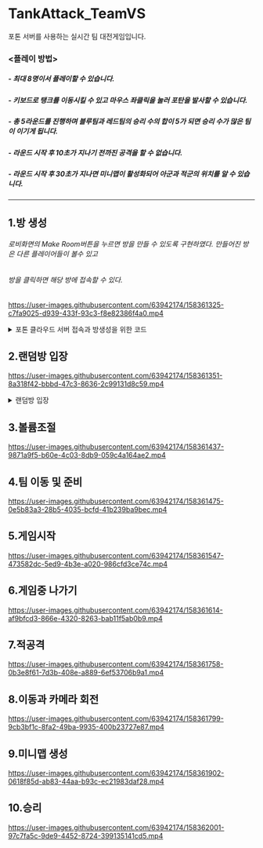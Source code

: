# TankAttack_TeamVS  
포톤 서버를 사용하는 실시간 팀 대전게임입니다.

### <플레이 방법>
##### - 최대 8명이서 플레이할 수 있습니다.  
##### - 키보드로 탱크를 이동시킬 수 있고 마우스 좌클릭을 눌러 포탄을 발사할 수 있습니다.  
##### - 총 5라운드를 진행하며 블루팀과 레드팀의 승리 수의 합이 5가 되면 승리 수가 많은 팀이 이기게 됩니다.  
##### - 라운드 시작 후 10초가 지나기 전까진 공격을 할 수 없습니다.  
##### - 라운드 시작 후 30초가 지나면 미니맵이 활성화되어 아군과 적군의 위치를 알 수 있습니다.  

--------------------------

## 1.방 생성  
###### 로비화면의 Make Room버튼을 누르면 방을 만들 수 있도록 구현하였다. 만들어진 방은 다른 플레이어들이 볼수 있고  
###### 방을 클릭하면 해당 방에 접속할 수 있다.

https://user-images.githubusercontent.com/63942174/158361325-c7fa9025-d939-433f-93c3-f8e82386f4a0.mp4

<details>
    <summary>포톤 클라우드 서버 접속과 방생성을 위한 코드</summary>


``` C#
void Awake()
    {
        //포톤 클라우드 서버 접속 여부 확인
        if (!PhotonNetwork.IsConnected)
            PhotonNetwork.ConnectUsingSettings();  //포톤 클라우드에 접속
        
        userId.text = GetUserId();  //사용자 이름 설정

        //룸 이름을 무작위로 설정
        roomName.text = "Room_" + Random.Range(0, 999).ToString("000");
    }
    
    // 방만들기 버튼 클릭 시 호출될 함수
 public void ClickCreateRoom()
    {
        string _roomName = roomName.text;
        
        if (string.IsNullOrEmpty(roomName.text))  //룸 이름이 없거나 Null일 경우 룸 이름 지정
            _roomName = "ROOM_" + Random.Range(0, 999).ToString("000");

        PhotonNetwork.LocalPlayer.NickName = userId.text;  //로컬 플레이어의 이름을 설정
        
        PlayerPrefs.SetString("USER_ID", userId.text);  //플레이어 이름을 저장

        //생성할 룸의 조건 설정
        RoomOptions roomOptions = new RoomOptions();  //using Photon.Realtime;
        roomOptions.IsOpen = true;     //입장 가능 여부
        roomOptions.IsVisible = true;  //로비에서 룸의 노출 여부
        roomOptions.MaxPlayers = 8;    //룸에 입장할 수 있는 최대 접속자 수

        //지정한 조건에 맞는 룸 생성 함수
        PhotonNetwork.CreateRoom(_roomName, roomOptions, TypedLobby.Default);  //TypedLobby.Default 어느 로비에 방을 만들껀지? 
    }
    
     //PhotonNetwork.CreateRoom() 이 함수가 실패 하면 호출되는 함수(같은 이름의 방이 있을 때 실패함)
    public override void OnCreateRoomFailed(short returnCode, string message)
    {
        Debug.Log("방 만들기 실패"); //주로 같은 이름의 방이 존재할 때 룸생성 에러가 발생된다.
        Debug.Log(returnCode.ToString()); //오류 코드(ErrorCode 클래스)
        Debug.Log(message); //오류 메시지
    }
    
    //생성된 룸 목록이 변경됐을 때 호출되는 콜백 함수(방 리스트 갱신은 로비에서만 가능하다.)
    public override void OnRoomListUpdate(List<RoomInfo> roomList)
    {
        int roomCount = roomList.Count;
        for (int i = 0; i < roomCount; i++)
        {
            if (!roomList[i].RemovedFromList)
            {
                if (!myList.Contains(roomList[i])) myList.Add(roomList[i]);
                else myList[myList.IndexOf(roomList[i])] = roomList[i];
            }
            else if (myList.IndexOf(roomList[i]) != -1) 
                myList.RemoveAt(myList.IndexOf(roomList[i]));
        }

        //룸 목록을 다시 받았을 때 갱신하기 위해 기존에 생성된 RoomItem을 삭제
        foreach (GameObject obj in GameObject.FindGameObjectsWithTag("ROOM_ITEM"))
            Destroy(obj);
            
        //스크롤 영역 초기화
        scrollContents.GetComponent<RectTransform>().sizeDelta = Vector2.zero;

        for (int i = 0; i < myList.Count; i++)
        {
            GameObject room = (GameObject)Instantiate(roomItem);
            
            room.transform.SetParent(scrollContents.transform, false);//생성한 RoomItem 프리팹의 Parent를 지정

            //생성한 RoomItem에 표시하기 위한 텍스트 정보 전달
            RoomData roomData = room.GetComponent<RoomData>();
            roomData.roomName = myList[i].Name;
            roomData.connectPlayer = myList[i].PlayerCount;
            roomData.maxPlayer = myList[i].MaxPlayers;

            //텍스트 정보를 표시
            roomData.DispRoomData(myList[i].IsOpen);
        }//for (int i = 0; i < roomCount; i++)
    }// public override void OnRoomListUpdate(List<RoomInfo> roomList)

//RoomItem이 클릭되면 호출될 이벤트 연결 함수
    public void OnClickRoomItem(string roomName)
    {
        //로컬 플레이어의 이름을 설정
        PhotonNetwork.LocalPlayer.NickName = userId.text;
        //플레이어 이름을 저장
        PlayerPrefs.SetString("USER_ID", userId.text);

        //인자로 전달된 이름에 해당하는 룸으로 입장
        PhotonNetwork.JoinRoom(roomName);
    }
```
 </details>

## 2.랜덤방 입장  

https://user-images.githubusercontent.com/63942174/158361351-8a318f42-bbbd-47c3-8636-2c99131d8c59.mp4

  
<details>  
    <summary>랜덤방 입장</summary>

    ```C#
    
    
    ```
    
 </details>  
    
    
## 3.볼륨조절  

https://user-images.githubusercontent.com/63942174/158361437-9871a9f5-b60e-4c03-8db9-059c4a164ae2.mp4


## 4.팀 이동 및 준비  

https://user-images.githubusercontent.com/63942174/158361475-0e5b83a3-28b5-4035-bcfd-41b239ba9bec.mp4


## 5.게임시작  

https://user-images.githubusercontent.com/63942174/158361547-473582dc-5ed9-4b3e-a020-986cfd3ce74c.mp4


## 6.게임중 나가기  

https://user-images.githubusercontent.com/63942174/158361614-af9bfcd3-866e-4320-8263-bab11f5ab0b9.mp4


## 7.적공격  

https://user-images.githubusercontent.com/63942174/158361758-0b3e8f61-7d3b-408e-a889-6ef53706b9a1.mp4


## 8.이동과 카메라 회전  

https://user-images.githubusercontent.com/63942174/158361799-9cb3bf1c-8fa2-49ba-9935-400b23727e87.mp4


## 9.미니맵 생성  

https://user-images.githubusercontent.com/63942174/158361902-0618f85d-ab83-44aa-b93c-ec21983daf28.mp4


## 10.승리  

https://user-images.githubusercontent.com/63942174/158362001-97c7fa5c-9de9-4452-8724-399135141cd5.mp4


